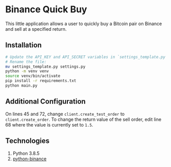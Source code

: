 # Binance Quick Buy
This little application allows a user to quickly buy a Bitcoin pair on Binance and sell at a specified return.

## Installation
```bash
# Update the API_KEY and API_SECRET variables in `settings_template.py`. 
# Rename the file:
mv settings_template.py settings.py
python -m venv venv
source venv/bin/activate
pip install -r requirements.txt
python main.py
```
## Additional Configuration
On lines 45 and 72, change `client.create_test_order` to `client.create_order`.
To change the return value of the sell order, edit line 68 where the value is currently set to `1.5`.
## Technologies
1. Python 3.8.5
2. [python-binance](https://github.com/sammchardy/python-binance)
